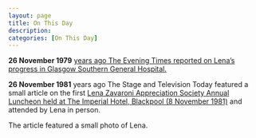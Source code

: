 ```yaml
---
layout: page
title: On This Day
description: 
categories: [On This Day]
---
```


**26 November 1979**
[<span id="age1"></span> years ago The Evening Times reported on Lena’s progress in Glasgow Southern General Hospital.](/the%20evening%20times/1979/11/26/the-evening-times.html)

**26 November 1981**
<span id="age2"></span> years ago The Stage and Television Today featured a small article on the first [Lena Zavaroni Appreciation Society Annual Luncheon held at The Imperial Hotel, Blackpool (8 November 1981)](/personal%20appearances/1981/11/08/the-lena-zavaroni-appreciation-society-annual-luncheon.html) and attended by Lena in person.

The article featured a small photo of Lena.

<!-- Script for calculating number of years ago -->
<script>
var dob = '19791126';
var year = Number(dob.substr(0, 4));
var month = Number(dob.substr(4, 2)) - 1;
var day = Number(dob.substr(6, 2));
var today = new Date();
var age1 = today.getFullYear() - year;
if (today.getMonth() < month || (today.getMonth() == month && today.getDate() < day)) {
age1--;
}
document.getElementById("age1").innerHTML=age1;

var dob = '19811126';
var year = Number(dob.substr(0, 4));
var month = Number(dob.substr(4, 2)) - 1;
var day = Number(dob.substr(6, 2));
var today = new Date();
var age2 = today.getFullYear() - year;
if (today.getMonth() < month || (today.getMonth() == month && today.getDate() < day)) {
age2--;
}
document.getElementById("age2").innerHTML=age2;
</script>

